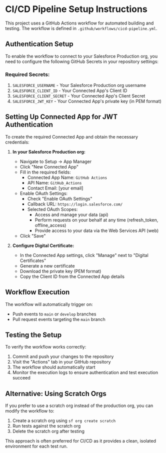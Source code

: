 # CI/CD Pipeline Setup Instructions

This project uses a GitHub Actions workflow for automated building and testing. The workflow is defined in `.github/workflows/cicd-pipeline.yml`.

## Authentication Setup

To enable the workflow to connect to your Salesforce Production org, you need to configure the following GitHub Secrets in your repository settings:

### Required Secrets:
1. `SALESFORCE_USERNAME` - Your Salesforce Production org username
2. `SALESFORCE_CLIENT_ID` - Your Connected App's Client ID
3. `SALESFORCE_CLIENT_SECRET` - Your Connected App's Client Secret  
4. `SALESFORCE_JWT_KEY` - Your Connected App's private key (in PEM format)

## Setting Up Connected App for JWT Authentication

To create the required Connected App and obtain the necessary credentials:

1. **In your Salesforce Production org:**
   - Navigate to Setup → App Manager
   - Click "New Connected App"
   - Fill in the required fields:
     - Connected App Name: `GitHub Actions`
     - API Name: `GitHub_Actions`
     - Contact Email: [your email]
   - Enable OAuth Settings:
     - Check "Enable OAuth Settings"
     - Callback URL: `https://login.salesforce.com/`
     - Selected OAuth Scopes: 
       - Access and manage your data (api)
       - Perform requests on your behalf at any time (refresh_token, offline_access)
       - Provide access to your data via the Web Services API (web)
   - Click "Save"

2. **Configure Digital Certificate:**
   - In the Connected App settings, click "Manage" next to "Digital Certificates"
   - Generate a new certificate
   - Download the private key (PEM format)
   - Copy the Client ID from the Connected App details


## Workflow Execution

The workflow will automatically trigger on:
- Push events to `main` or `develop` branches
- Pull request events targeting the `main` branch

## Testing the Setup

To verify the workflow works correctly:
1. Commit and push your changes to the repository
2. Visit the "Actions" tab in your GitHub repository
3. The workflow should automatically start
4. Monitor the execution logs to ensure authentication and test execution succeed

## Alternative: Using Scratch Orgs

If you prefer to use a scratch org instead of the production org, you can modify the workflow to:
1. Create a scratch org using `sf org create scratch`
2. Run tests against the scratch org
3. Delete the scratch org after testing

This approach is often preferred for CI/CD as it provides a clean, isolated environment for each test run.
